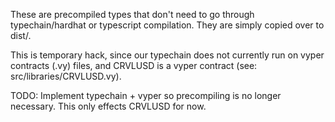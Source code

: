 These are precompiled types that don't need to go through typechain/hardhat or
typescript compilation. They are simply copied over to dist/.

This is temporary hack, since our typechain does not currently run on vyper
contracts (.vy) files, and CRVLUSD is a vyper contract (see:
src/libraries/CRVLUSD.vy).

TODO: Implement typechain + vyper so precompiling is no longer necessary. This
only effects CRVLUSD for now.
